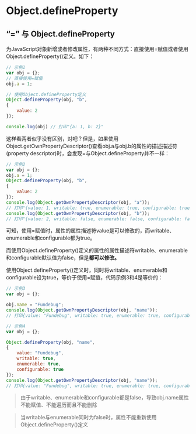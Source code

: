# Object.defineProperty



## “=” 与 Object.defineProperty

为JavaScript对象新增或者修改属性，有两种不同方式：直接使用=赋值或者使用Object.defineProperty()定义。如下：

```javascript
// 示例1
var obj = {};
// 直接使用=赋值
obj.a = 1;

// 使用Object.defineProperty定义
Object.defineProperty(obj, "b",
{
    value: 2
});

console.log(obj) // 打印"{a: 1, b: 2}"

```

这样看两者似乎没有区别，对吧？但是，如果使用Object.getOwnPropertyDescriptor()查看obj.a与obj.b的属性的描述描述符(property descriptor)时，会发现=与Object.defineProperty并不一样：

```javascript
// 示例2
var obj = {};
obj.a = 1;
Object.defineProperty(obj, "b",
{
    value: 2
});
console.log(Object.getOwnPropertyDescriptor(obj, "a")); 
// 打印"{value: 1, writable: true, enumerable: true, configurable: true}"
console.log(Object.getOwnPropertyDescriptor(obj, "b")); 
// 打印"{value: 2, writable: false, enumerable: false, configurable: false}"

```

可知，使用=赋值时，属性的属性描述符value是可以修改的，而writable、enumerable和configurable都为true。

而使用Object.defineProperty()定义的属性的属性描述符writable、enumerable和configurable默认值为false，但是**都可以修改。**

使用Object.defineProperty()定义时，同时将writable、enumerable和configurable设为true，等价于使用=赋值，代码示例3和4是等价的：

```javascript
// 示例3
var obj = {};

obj.name = "Fundebug";
console.log(Object.getOwnPropertyDescriptor(obj, "name")); 
// 打印{value: "Fundebug", writable: true, enumerable: true, configurable: true}

```

```javascript
// 示例4
var obj = {};

Object.defineProperty(obj, "name",
{
    value: "Fundebug",
    writable: true,
    enumerable: true,
    configurable: true
});
console.log(Object.getOwnPropertyDescriptor(obj, "name")); 
// 打印{value: "Fundebug", writable: true, enumerable: true, configurable: true}
```

> 由于writable、enumerable和configurable都是false，导致obj.name属性不能赋值、不能遍历而且不能删除

> 当writable与enumerable同时为false时，属性不能重新使用Object.defineProperty()定义